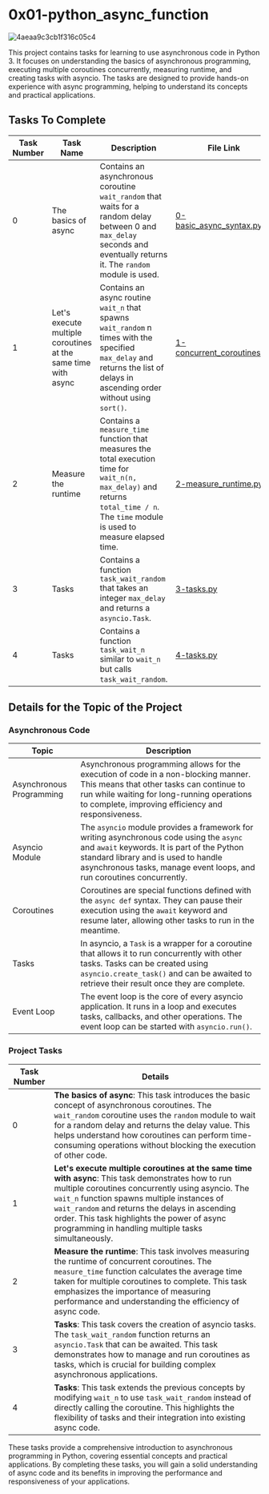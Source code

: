 # 0x01-python_async_function

![4aeaa9c3cb1f316c05c4](https://github.com/Zed-bard/alx-backend-python/assets/132649828/093a7ba2-f3bf-4c71-bc1a-7d3e12e27bb7)

This project contains tasks for learning to use asynchronous code in Python 3. It focuses on understanding the basics of asynchronous programming, executing multiple coroutines concurrently, measuring runtime, and creating tasks with asyncio. The tasks are designed to provide hands-on experience with async programming, helping to understand its concepts and practical applications.

## Tasks To Complete

| Task Number | Task Name | Description | File Link |
|-------------|------------|-------------|-----------|
| 0 | The basics of async | Contains an asynchronous coroutine `wait_random` that waits for a random delay between 0 and `max_delay` seconds and eventually returns it. The `random` module is used. | [0-basic_async_syntax.py](0-basic_async_syntax.py) |
| 1 | Let's execute multiple coroutines at the same time with async | Contains an async routine `wait_n` that spawns `wait_random` n times with the specified `max_delay` and returns the list of delays in ascending order without using `sort()`. | [1-concurrent_coroutines.py](1-concurrent_coroutines.py) |
| 2 | Measure the runtime | Contains a `measure_time` function that measures the total execution time for `wait_n(n, max_delay)` and returns `total_time / n`. The `time` module is used to measure elapsed time. | [2-measure_runtime.py](2-measure_runtime.py) |
| 3 | Tasks | Contains a function `task_wait_random` that takes an integer `max_delay` and returns a `asyncio.Task`. | [3-tasks.py](3-tasks.py) |
| 4 | Tasks | Contains a function `task_wait_n` similar to `wait_n` but calls `task_wait_random`. | [4-tasks.py](4-tasks.py) |

## Details for the Topic of the Project

### Asynchronous Code

| Topic | Description |
|-------|-------------|
| Asynchronous Programming | Asynchronous programming allows for the execution of code in a non-blocking manner. This means that other tasks can continue to run while waiting for long-running operations to complete, improving efficiency and responsiveness. |
| Asyncio Module | The `asyncio` module provides a framework for writing asynchronous code using the `async` and `await` keywords. It is part of the Python standard library and is used to handle asynchronous tasks, manage event loops, and run coroutines concurrently. |
| Coroutines | Coroutines are special functions defined with the `async def` syntax. They can pause their execution using the `await` keyword and resume later, allowing other tasks to run in the meantime. |
| Tasks | In asyncio, a `Task` is a wrapper for a coroutine that allows it to run concurrently with other tasks. Tasks can be created using `asyncio.create_task()` and can be awaited to retrieve their result once they are complete. |
| Event Loop | The event loop is the core of every asyncio application. It runs in a loop and executes tasks, callbacks, and other operations. The event loop can be started with `asyncio.run()`. |

### Project Tasks

| Task Number | Details |
|-------------|---------|
| 0 | **The basics of async**: This task introduces the basic concept of asynchronous coroutines. The `wait_random` coroutine uses the `random` module to wait for a random delay and returns the delay value. This helps understand how coroutines can perform time-consuming operations without blocking the execution of other code. |
| 1 | **Let's execute multiple coroutines at the same time with async**: This task demonstrates how to run multiple coroutines concurrently using asyncio. The `wait_n` function spawns multiple instances of `wait_random` and returns the delays in ascending order. This task highlights the power of async programming in handling multiple tasks simultaneously. |
| 2 | **Measure the runtime**: This task involves measuring the runtime of concurrent coroutines. The `measure_time` function calculates the average time taken for multiple coroutines to complete. This task emphasizes the importance of measuring performance and understanding the efficiency of async code. |
| 3 | **Tasks**: This task covers the creation of asyncio tasks. The `task_wait_random` function returns an `asyncio.Task` that can be awaited. This task demonstrates how to manage and run coroutines as tasks, which is crucial for building complex asynchronous applications. |
| 4 | **Tasks**: This task extends the previous concepts by modifying `wait_n` to use `task_wait_random` instead of directly calling the coroutine. This highlights the flexibility of tasks and their integration into existing async code. |

These tasks provide a comprehensive introduction to asynchronous programming in Python, covering essential concepts and practical applications. By completing these tasks, you will gain a solid understanding of async code and its benefits in improving the performance and responsiveness of your applications.
